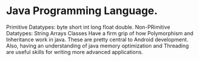 # Java Programming Language.
 Primitive Datatypes:
    byte
    short
    int
    long
    float
    double.
Non-PRimitive Datatypes:
    String
    Arrays
    Classes
 Have a firm grip of how Polymorphism and Inheritance work in java. These are pretty central to Android development. Also, having an understanding of java memory optimization and Threading are useful skills for writing more advanced applications.